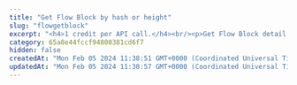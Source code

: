 ```yaml
---
title: "Get Flow Block by hash or height"
slug: "flowgetblock"
excerpt: "<h4>1 credit per API call.</h4><br/><p>Get Flow Block detail by block hash or height.</p>"
category: 65a8e44fccf94800381cd6f7
hidden: false
createdAt: "Mon Feb 05 2024 11:38:51 GMT+0000 (Coordinated Universal Time)"
updatedAt: "Mon Feb 05 2024 11:38:57 GMT+0000 (Coordinated Universal Time)"
---
```

